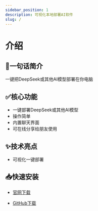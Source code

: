 ```yaml
---
sidebar_position: 1
description: 可视化本地部署AI软件
slug: /
---
```


# 介绍

## 🚀一句话简介
一键把DeepSeek或其他AI模型部署在你电脑

## ✅核心功能
- 一键部署DeepSeek或其他AI模型
- 操作简单
- 内置聊天界面  
- 可在线分享给朋友使用

## ✨技术亮点  
- 可视化一键部署  

## 📥快速安装
- [官网下载](https://www.aingdesk.com/zh/download.html)

- [GitHub下载](https://github.com/aingdesk/AingDesk/releases)